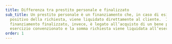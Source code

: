 ```yaml
---
title: Differenza tra prestito personale e finalizzato
sub_title: Un prestito personale è un finanziamento che, in caso di esito
  positivo della richiesta, viene liquidato direttamente al cliente.  Il
  finanziamento finalizzato, invece, è legato all’acquisto di un bene presso un
  esercizio convenzionato e la somma richiesta viene liquidata all’esercente.
order: 1
---
```

